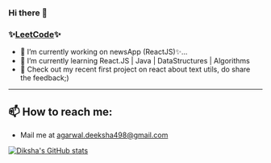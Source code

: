### Hi there 👋

<!-- **deekshagg/deekshagg** is a ✨ _special_ ✨ repository because its `README.md` (this file) appears on your GitHub profile. -->

<!-- Here are some ideas to get you started: -->
### ✨[**LeetCode**](https://leetcode.com/deekshagg/)✨

  - 🔭 I’m currently working on newsApp (ReactJS)✨...
  - 🌱 I’m currently learning React.JS | Java | DataStructures | Algorithms
  - 💬 Check out my recent first project on react about text utils, do share the feedback;)

---

## 📫 How to reach me: 
  - Mail me at agarwal.deeksha498@gmail.com




<!-- - 👯 I’m looking to collaborate on ... -->
<!-- - 🤔 I’m looking for help with ... -->
  

<!-- - 😄 Pronouns: ... -->
<!-- - ⚡ Fun fact: ... -->

[![Diksha's GitHub stats](https://github-readme-stats.vercel.app/api?username=deekshagg)](https://github.com/deekshagg/github-readme-stats)
